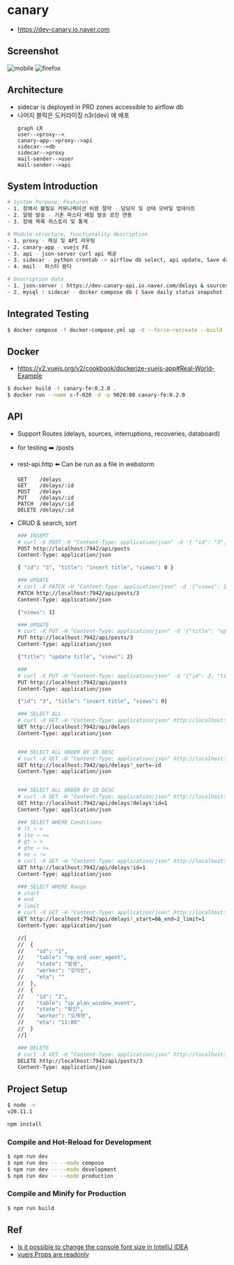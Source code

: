 # canary
- https://dev-canary.io.naver.com

## Screenshot
![mobile](./screenshot/mobile-chart.png)
![firefox](./screenshot/firefox834.png)

## Architecture
- sidecar is deployed in PRD zones accessible to airflow db
- 나머지 블럭은 도커라이징  n3r(dev) 에 배포
  ```mermaid
  graph LR
  user-->proxy-->
  canary-app-->proxy-->api
  sidecar-->db
  sidecar-->proxy
  mail-sender-->user
  mail-sender-->api
  ```

## System Introduction
```bash
# System Purpose, Features
- 1. 장애시 불필요 커뮤니케이션 비용 절약 - 담당자 및 상태 모바일 업데이트
- 2. 알람 발송 - 기존 파스타 메일 발송 로진 연동
- 3. 장애 목록 히스토리 및 통계 -  

# Module structure, functionality description
- 1. proxy - 캐싱 및 API 라우팅
- 2. canary-app - vuejs FE
- 3. api - json-server curl api 제공
- 3. sidecar - python crontab -> airflow db select, api update, Save daily status snapshot
- 4. mail - 파스타 람다 

# Description data 
- 1. json-server : https://dev-canary-api.io.naver.com/delays & sources, interruptions, recoveries, databoard $ posts (테스트 用)
- 2. mysql : sidecar - docker compose db ( Save daily status snapshot )
```


## Integrated Testing
```bash
$ docker compose -f docker-compose.yml up -d --force-recreate --build
```

## Docker
- https://v2.vuejs.org/v2/cookbook/dockerize-vuejs-app#Real-World-Example
```bash
$ docker build -t canary-fe:0.2.0 .
$ docker run --name c-f-020 -d -p 9020:80 canary-fe:0.2.0
```

## API
- Support Routes (delays, sources, interruptions, recoveries, databoard)
- for testing ➡️ /posts
- rest-api.http ⬅️ Can be run as a file in webstorm
    ```
    GET    /delays
    GET    /delays/:id
    POST   /delays
    PUT    /delays/:id
    PATCH  /delays/:id
    DELETE /delays/:id
    ```

- CRUD & search, sort
    ```bash
    ### INSERT
    # curl -X POST -H "Content-Type: application/json" -d '{ "id": "3", "title": "insert title", "views": 0 }' "https://localhost:7942/api/posts"
    POST http://localhost:7942/api/posts
    Content-Type: application/json
    
    { "id": "3", "title": "insert title", "views": 0 }
    
    ### UPDATE
    # curl -X PATCH -H "Content-Type: application/json" -d '{"views": 1}' http://localhost:7942/api/posts/3
    PATCH http://localhost:7942/api/posts/3
    Content-Type: application/json
    
    {"views": 1}
    
    ### UPDATE
    # curl -X PUT -H "Content-Type: application/json" -d '{"title": "update titel", "views": 1}' http://localhost:7942/api/posts/3
    PUT http://localhost:7942/api/posts/3
    Content-Type: application/json
    
    {"title": "update title", "views": 2}
    
    ###
    # curl -X PUT -H "Content-Type: application/json" -d '{"id": 3, "title": "insert title", "views": 0}' http://localhost:7942/api/posts
    PUT http://localhost:7942/api/posts
    Content-Type: application/json
    
    {"id": "3", "title": "insert title", "views": 0}
    
    ### SELECT ALL
    # curl -X GET -H "Content-Type: application/json" http://localhost:7942/api/delays
    GET http://localhost:7942/api/delays
    Content-Type: application/json
    
    
    ### SELECT ALL ORDER BY ID DESC
    # curl -X GET -H "Content-Type: application/json" http://localhost:7942/api/delays?_sort=-id
    GET http://localhost:7942/api/delays?_sort=-id
    Content-Type: application/json
    
    
    ### SELECT ALL ORDER BY ID DESC
    # curl -X GET -H "Content-Type: application/json" http://localhost:7942/api/delays?state=발생
    GET http://localhost:7942/api/delays?delays?id=1
    Content-Type: application/json
    
    ### SELECT WHERE Conditions
    # lt → <
    # lte → <=
    # gt → >
    # gte → >=
    # ne → !=
    # curl -X GET -H "Content-Type: application/json" http://localhost:7942/api/delays?id=1
    GET http://localhost:7942/api/delays?id=1
    Content-Type: application/json
    
    ### SELECT WHERE Range
    # start
    # end
    # limit
    # curl -X GET -H "Content-Type: application/json" http://localhost:7942/api/delays?_start=1&_end=2_limit=10
    GET http://localhost:7942/api/delays?_start=0&_end=2_limit=1
    Content-Type: application/json
    
    //[
    //  {
    //    "id": "1",
    //    "table": "np_ord_user_agent",
    //    "state": "발생",
    //    "worker": "강의빈",
    //    "eta": ""
    //  },
    //  {
    //    "id": "2",
    //    "table": "sp_plan_window_event",
    //    "state": "확인",
    //    "worker": "오재혁",
    //    "eta": "11:00"
    //  }
    //]
    
    ### DELETE
    # curl -X GET -H "Content-Type: application/json" http://localhost:7942/api/posts/3
    DELETE http://localhost:7942/api/posts/3
    Content-Type: application/json
    ```

## Project Setup
```bash
$ node -v
v20.11.1

npm install
```

### Compile and Hot-Reload for Development
```bash
$ npm run dev
$ npm run dev -- --mode compose
$ npm run dev -- --mode development
$ npm run dev -- --mode production
```

### Compile and Minify for Production
```bash
$ npm run build
```

## Ref
- [Is it possible to change the console font size in IntelliJ IDEA](https://stackoverflow.com/questions/35829103/is-it-possible-to-change-the-console-font-size-in-intellij-idea)
- [vuejs Props are readonly](https://stackoverflow.com/questions/66489055/vuejs-props-are-readonly)
